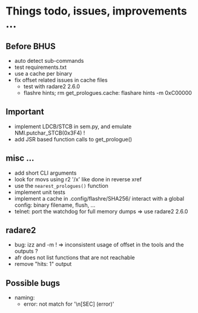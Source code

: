 # Things todo, issues, improvements ...

## Before BHUS

- auto detect sub-commands
- test requirements.txt
- use a cache per binary
- fix offset related issues in cache files
  - test with radare2 2.6.0
  - flashre hints; rm get_prologues.cache: flashare hints -m 0xC00000

## Important

- implement LDCB/STCB in sem.py, and emulate NMI.putchar_STCB(0x3F4) !
- add JSR based function calls to get_prologue()

## misc ...

- add short CLI arguments
- look for movs using r2 '/x' like done in reverse xref
- use the `nearest_prologues()` function
- implement unit tests
- implement a cache in .config/flashre/SHA256/
  interact with a global config: binary filename, flush, ...
- telnet: port the watchdog for full memory dumps
  => use radare2 2.6.0

## radare2

- bug: izz and -m !
  => inconsistent usage of offset in the tools and the outputs ?
- afr does not list functions that are not reachable
- remove "hits: 1" output

## Possible bugs

- naming:
   - error: not match for '\n[SEC] (error)'
